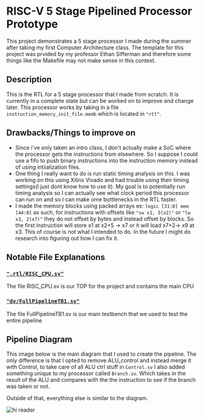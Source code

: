 
# RISC-V 5 Stage Pipelined Processor Prototype

This project demonstrates a 5 stage processor I made during the summer after taking my first Computer Architecture class.
The template for this project was prvided by my professor Ethan Sifferman and therefore some things like the Makefile may not make sense in this context.

## Description

This is the RTL for a 5 stage processor that I made from scratch. It is currently in a complete state but can be worked on to improve and change later. This processor works by taking in a file `instruction_memory_init_file.memb` which is located in `"rtl"`.

## Drawbacks/Things to improve on

* Since i've only taken an intro class, I don't actually make a SoC where the processor gets the instructions from elsewhere. So I suppose I could use a fifo to push binary instructions into the instruction memory instead of using intiialization files.
* One thing I really want to do is run static timing analysis on this. I was working on this using Xilinx Vivado and had trouble using their timing settings(I just dont know how to use it). My goal is to potentially run timing analysis so I can actually see what clock period this processor can run on and so I can make ome bottlenecks in the RTL faster.
* I made the memory blocks using packed arrays ex: `logic [31:0] mem [44:0]` as such, for instructions with offsets like `"sw x1, 5(x2)"` or `"lw x3, 2(x7)"` they do not offset by bytes and instead offset by blocks. So the first instruction will store x1 at x2+5 -> x7 or it will load x7+2-> x9 at x3. This of course is not what I intended to do. In the future I might do research into figuring out how I can fix it.

## Notable File Explanations

### [`".rtl/RISC_CPU.sv"`](./rtl/RISC_CPU.sv)

The file RISC_CPU.sv is our TOP for the project and contains the main CPU

### [`"dv/FullPipelineTB1.sv"`](./dv/FullPipelineTB1.sv)

The file FullPipelineTB1.sv is our main testbench that we used to test the entire pipeline


## Pipeline Diagram

This image below is the main diagram that I used to create the pipeline.
The only difference is that I opted to remove ALU_control and instead merge it with Control, to take care of all ALU ctrl stuff in `Control.sv`
I also added something unique to my processor called `Branch.sv`. Which takes in the result of the ALU and compares with the the instruction to see if the branch was taken or not.

Outside of that, everything else is similar to the diagram.


![hi reader](pipeline.png)
